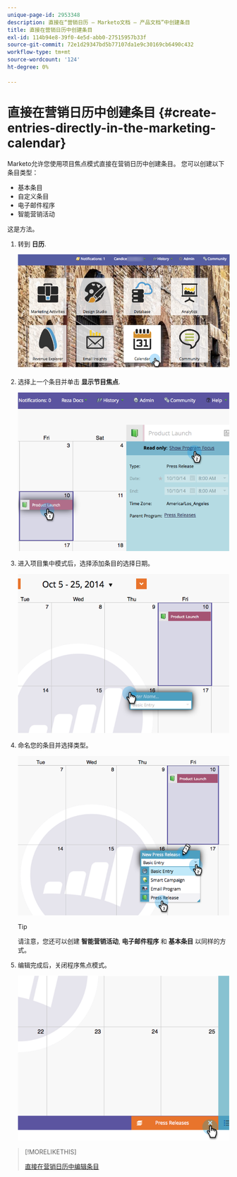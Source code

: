 ```yaml
---
unique-page-id: 2953348
description: 直接在“营销日历 — Marketo文档 — 产品文档”中创建条目
title: 直接在营销日历中创建条目
exl-id: 114b94e8-39f0-4e5d-abb0-27515957b33f
source-git-commit: 72e1d29347bd5b77107da1e9c30169cb6490c432
workflow-type: tm+mt
source-wordcount: '124'
ht-degree: 0%

---
```


# 直接在营销日历中创建条目 {#create-entries-directly-in-the-marketing-calendar}

Marketo允许您使用项目焦点模式直接在营销日历中创建条目。 您可以创建以下条目类型：

* 基本条目
* 自定义条目
* 电子邮件程序
* 智能营销活动

这是方法。

1. 转到 **日历**.

   ![](assets/2017-05-10-15-30-47-2.png)

1. 选择上一个条目并单击 **显示节目焦点**.

   ![](assets/image2014-10-20-13-3a7-3a55.png)

1. 进入项目集中模式后，选择添加条目的选择日期。

   ![](assets/image2014-10-20-13-3a8-3a6.png)

1. 命名您的条目并选择类型。

   ![](assets/image2014-10-20-13-3a8-3a19.png)

   >[!TIP]
   >
   >请注意，您还可以创建 **智能营销活动**, **电子邮件程序** 和 **基本条目** 以同样的方式。

1. 编辑完成后，关闭程序焦点模式。

   ![](assets/image2014-10-20-13-3a8-3a29.png)

>[!MORELIKETHIS]
>
>[直接在营销日历中编辑条目](edit-entries-directly-in-the-marketing-calendar.md)
